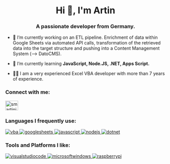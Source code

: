 <h1 align="center">Hi 👋, I'm Artin</h1>
<h3 align="center">A passionate developer from Germany.</h3>

- 🔭 I’m currently working on an ETL pipeline. Enrichment of data within Google Sheets via automated API calls, transformation of the retrieved data into the target structure and pushing into a Content Management System (--> DatoCMS). 

- 🌱 I’m currently learning **JavaScript, Node.JS, .NET, Apps Script.**

- 👨‍💻 I am a very experienced Excel VBA developer with more than 7 years of experience.

<h3 align="left">Connect with me:</h3>
<p align="left">
<a href="https://stackoverflow.com/users/9121235/smartini" target="blank"><img align="center" src="https://raw.githubusercontent.com/rahuldkjain/github-profile-readme-generator/master/src/images/icons/Social/stack-overflow.svg" alt="smartini" height="30" width="40" /></a>
</p>

<h3 align="left">Languages I frequently use:</h3>
<p align="left"> 

<a href="https://learn.microsoft.com/de-de/office/vba/api/overview/" target="_blank" rel="noreferrer"> <img src="https://img.shields.io/badge/Microsoft_VBA-217346?style=for-the-badge&logo=microsoft-excel&logoColor=white" alt="vba"/> </a> 
<a href="https://www.google.com/intl/de_de/sheets/about/" target="_blank" rel="noreferrer"> <img src="https://img.shields.io/badge/Google%20Sheets-34A853?style=for-the-badge&logo=Apps-Script&logoColor=white" alt="googlesheets"/> </a>
<a href="https://developer.mozilla.org/en-US/docs/Web/JavaScript" target="_blank" rel="noreferrer"> <img src="https://img.shields.io/badge/JavaScript-F7DF1E?style=for-the-badge&logo=javascript&logoColor=black" alt="javascript"/> </a> 
<a href="https://nodejs.org/en/" target="_blank" rel="noreferrer"> <img src="https://img.shields.io/badge/Node.js-43853D?style=for-the-badge&logo=node.js&logoColor=white" alt="nodejs"/> </a>
<a href="https://dotnet.microsoft.com/" target="_blank" rel="noreferrer"> <img src="https://img.shields.io/badge/.NET-5C2D91?style=for-the-badge&logo=.net&logoColor=white" alt="dotnet"/> </a> 

<h3 align="left">Tools and Platforms I like:</h3>

<a href="https://code.visualstudio.com/" target="_blank" rel="noreferrer"> <img src="https://img.shields.io/badge/Visual_Studio_Code-0078D4?style=for-the-badge&logo=visual%20studio%20code&logoColor=white" alt="visualstudiocode"/> </a> 
<a href="https://www.microsoft.com/" target="_blank" rel="noreferrer"> <img src="https://img.shields.io/badge/Windows_10-0078D6?style=for-the-badge&logo=windows&logoColor=white" alt="microsoftwindows"/> </a> 
<a href="https://www.raspberrypi.org/" target="_blank" rel="noreferrer"> <img src="https://img.shields.io/badge/Raspberry%20Pi-A22846?style=for-the-badge&logo=Raspberry%20Pi&logoColor=white" alt="raspberrypi"/> </a> 


</p>
